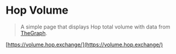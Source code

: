 # Hop Volume

> A simple page that displays Hop total volume with data from [TheGraph](https://github.com/hop-protocol/subgraph).

[https://volume.hop.exchange/](https://volume.hop.exchange/)
